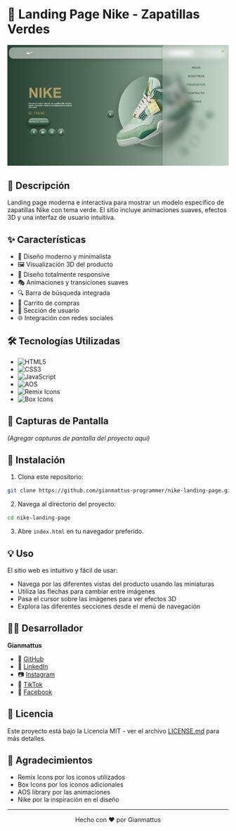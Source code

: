 # 👟 Landing Page Nike - Zapatillas Verdes

<div align="center">
  <img src="images/previewnike.png" alt="Nike Page" width="800">
</div>

## 📝 Descripción

Landing page moderna e interactiva para mostrar un modelo específico de zapatillas Nike con tema verde. El sitio incluye animaciones suaves, efectos 3D y una interfaz de usuario intuitiva.

## ✨ Características

- 🎨 Diseño moderno y minimalista
- 🖼️ Visualización 3D del producto
- 📱 Diseño totalmente responsive
- 🎭 Animaciones y transiciones suaves
- 🔍 Barra de búsqueda integrada
- 🛒 Carrito de compras
- 👤 Sección de usuario
- 🌐 Integración con redes sociales

## 🛠️ Tecnologías Utilizadas

- ![HTML5](https://img.shields.io/badge/HTML5-E34F26?style=flat&logo=html5&logoColor=white)
- ![CSS3](https://img.shields.io/badge/CSS3-1572B6?style=flat&logo=css3&logoColor=white)
- ![JavaScript](https://img.shields.io/badge/JavaScript-F7DF1E?style=flat&logo=javascript&logoColor=black)
- ![AOS](https://img.shields.io/badge/AOS-Animate%20On%20Scroll-brightgreen)
- ![Remix Icons](https://img.shields.io/badge/Remix-Icons-blue)
- ![Box Icons](https://img.shields.io/badge/Box-Icons-lightgrey)

## 📸 Capturas de Pantalla

*(Agregar capturas de pantalla del proyecto aquí)*

## 🚀 Instalación

1. Clona este repositorio:
```bash
git clone https://github.com/gianmattus-programmer/nike-landing-page.git
```

2. Navega al directorio del proyecto:
```bash
cd nike-landing-page
```

3. Abre `index.html` en tu navegador preferido.

## 💡 Uso

El sitio web es intuitivo y fácil de usar:
- Navega por las diferentes vistas del producto usando las miniaturas
- Utiliza las flechas para cambiar entre imágenes
- Pasa el cursor sobre las imágenes para ver efectos 3D
- Explora las diferentes secciones desde el menú de navegación

## 👨‍💻 Desarrollador

**Gianmattus**
- 💼 [GitHub](https://github.com/gianmattus-programmer)
- 🔗 [LinkedIn](Tu_LinkedIn)
- 📷 [Instagram](Tu_Instagram)
- 📱 [TikTok](Tu_TikTok)
- 👥 [Facebook](Tu_Facebook)

## 📄 Licencia

Este proyecto está bajo la Licencia MIT - ver el archivo [LICENSE.md](LICENSE.md) para más detalles.

## 🙏 Agradecimientos

- Remix Icons por los iconos utilizados
- Box Icons por los iconos adicionales
- AOS library por las animaciones
- Nike por la inspiración en el diseño

---
<div align="center">
  Hecho con ❤️ por Gianmattus
</div>
